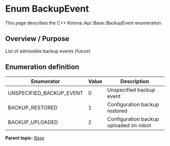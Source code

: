 # Enum BackupEvent

This page describes the C++ Kinova::Api::Base::BackupEvent enumeration.

## Overview / Purpose

List of admissible backup events \(future\)

## Enumeration definition

|Enumerator|Value|Description|
|----------|-----|-----------|
|UNSPECIFIED\_BACKUP\_EVENT|0|Unspecified backup event|
|BACKUP\_RESTORED|1|Configuration backup restored|
|BACKUP\_UPLOADED|2|Configuration backup uploaded on robot|

**Parent topic:** [Base](../references/summary_Base.md)

